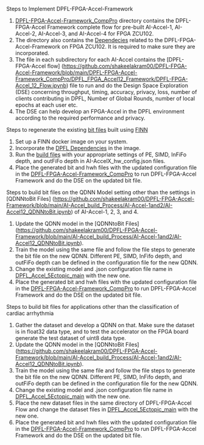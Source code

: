 Steps to Implement DPFL-FPGA-Accel-Framework
1. [DPFL-FPGA-Accel-Framework_CompPro](https://github.com/shakeelakram00/DPFL-FPGA-Accel-Framework/tree/main/DPFL-FPGA-Accel-Framework_CompPro) directory contains the DPFL-FPGA-Accel Framework complete flow for pre-built AI-Accel-1, AI-Accel-2, AI-Accel-3, and AI-Accel-4 for FPGA ZCU102.
2. The directory also contains the [Dependecies](https://github.com/shakeelakram00/DPFL-FPGA-Accel-Framework/blob/main/DPFL-FPGA-Accel-Framework_CompPro/Dependencies) related to the DPFL-FPGA-Accel-Framework on FPGA ZCU102. It is required to make sure they are incorporated.
3. The file in each subdirectory for each AI-Accel contains the [DPFL-FPGA-Accel flow] (https://github.com/shakeelakram00/DPFL-FPGA-Accel-Framework/blob/main/DPFL-FPGA-Accel-Framework_CompPro/DPFL_FPGA_Accel12_Framework/DPFL-FPGA-Accel_12_Flow.ipynb) file to run and do the Design Space Exploration (DSE) concerning throughput, timing, accuracy, privacy, loss, number of clients contributing in DPFL, Number of Global Rounds, number of local epochs at each user etc.
4. The DSE can help develop an FPGA-Accel in the DPFL environment according to the required performance and privacy.

Steps to regenerate the existing [bit files](https://github.com/shakeelakram00/DPFL-FPGA-Accel-Framework/tree/main/bitfiles) built using [FINN](https://github.com/Xilinx/finn)
1. Set up a FINN docker image on your system. 
2. Incorporate the [DPFL Dependencies](https://github.com/shakeelakram00/DPFL-FPGA-Accel-Framework/blob/main/AI-Accel_build_Process/Dependencies.txt) in the image.
3. Run the [build files](https://github.com/shakeelakram00/DPFL-FPGA-Accel-Framework/blob/main/AI-Accel_build_Process/AI-Accel-1and2/AI-Accel12_QDNNtoBit.ipynb) with your appropriate settings of PE, SIMD, InFiFo depth, and outFiFo depth in AI-AccelX_hw_config.json files.
4. Place the generated bit and hwh files with the updated configuration file in the [DPFL-FPGA-Accel-Framework_CompPro](https://github.com/shakeelakram00/DPFL-FPGA-Accel-Framework/tree/main/DPFL-FPGA-Accel-Framework_CompPro) to run DPFL-FPGA-Accel Framework and do the DSE on the updated bit file.

Steps to build bit files on the QDNN Model setting other than the settings in [QDNNtoBit Files] (https://github.com/shakeelakram00/DPFL-FPGA-Accel-Framework/blob/main/AI-Accel_build_Process/AI-Accel-1and2/AI-Accel12_QDNNtoBit.ipynb) of AI-Accel-1, 2, 3, and 4.
1. Update the QDNN model in the [QDNNtoBit Files] (https://github.com/shakeelakram00/DPFL-FPGA-Accel-Framework/blob/main/AI-Accel_build_Process/AI-Accel-1and2/AI-Accel12_QDNNtoBit.ipynb).
2. Train the model using the same file and follow the file steps to generate the bit file on the new QDNN. Different PE, SIMD, InFifo depth, and outFiFo depth can be defined in the configuration file for the new QDNN. 
3. Change the existing model and .json configuration file name in [DPFL_Accel_5Ectopic_main](https://github.com/shakeelakram00/DPFL-FPGA-Accel-Framework/blob/main/DPFL-FPGA-Accel-Framework_CompPro/DPFL_FPGA_Accel34_Framework/DPFL_Accel_5Ectopic_main.py) with the new one.
4. Place the generated bit and hwh files with the updated configuration file in the [DPFL-FPGA-Accel-Framework_CompPro](https://github.com/shakeelakram00/DPFL-FPGA-Accel-Framework/tree/main/DPFL-FPGA-Accel-Framework_CompPro) to run DPFL-FPGA-Accel Framework and do the DSE on the updated bit file. 


Steps to build bit files for applications other than the classification of cardiac arrhythmia
1. Gather the dataset and develop a QDNN on that. Make sure the dataset is in float32 data type, and to test the accelerator on the FPGA board generate the test dataset of uint8 data type. 
2. Update the QDNN model in the [QDNNtoBit Files] (https://github.com/shakeelakram00/DPFL-FPGA-Accel-Framework/blob/main/AI-Accel_build_Process/AI-Accel-1and2/AI-Accel12_QDNNtoBit.ipynb).
3. Train the model using the same file and follow the file steps to generate the bit file on the new QDNN. Different PE, SIMD, InFifo depth, and outFiFo depth can be defined in the configuration file for the new QDNN.
4. Change the existing model and .json configuration file name in [DPFL_Accel_5Ectopic_main](https://github.com/shakeelakram00/DPFL-FPGA-Accel-Framework/blob/main/DPFL-FPGA-Accel-Framework_CompPro/DPFL_FPGA_Accel34_Framework/DPFL_Accel_5Ectopic_main.py) with the new one.
5. Place the new dataset files in the same directory of DPFL-FPGA-Accel Flow and change the dataset files in [DPFL_Accel_5Ectopic_main](https://github.com/shakeelakram00/DPFL-FPGA-Accel-Framework/blob/main/DPFL-FPGA-Accel-Framework_CompPro/DPFL_FPGA_Accel34_Framework/DPFL_Accel_5Ectopic_main.py) with the new one.
6. Place the generated bit and hwh files with the updated configuration file in the [DPFL-FPGA-Accel-Framework_CompPro](https://github.com/shakeelakram00/DPFL-FPGA-Accel-Framework/tree/main/DPFL-FPGA-Accel-Framework_CompPro) to run DPFL-FPGA-Accel Framework and do the DSE on the updated bit file.

